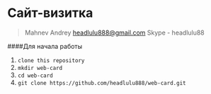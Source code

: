 # Сайт-визитка

>Mahnev Andrey
>headlulu888@gmail.com
>Skype - headlulu88

####Для начала работы
1. ```clone this repository```
2. ```mkdir web-card```
3. ```cd web-card```
4. ```git clone https://github.com/headlulu888/web-card.git```
